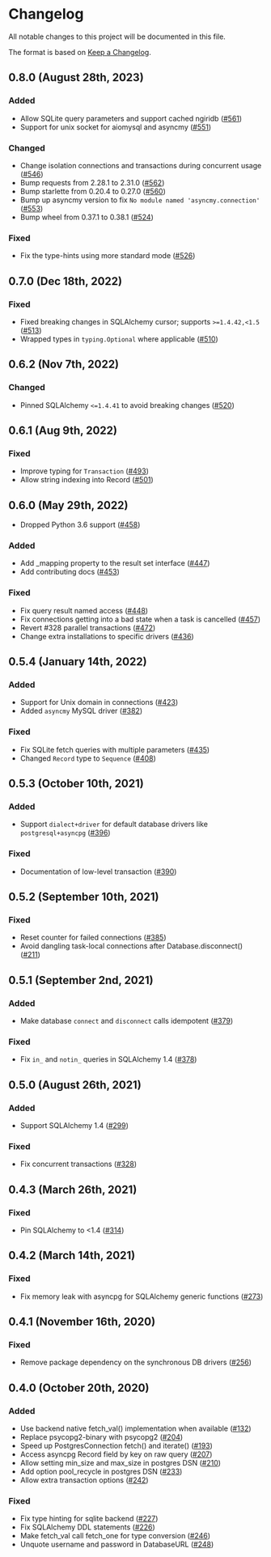 # Changelog

All notable changes to this project will be documented in this file.

The format is based on [Keep a Changelog](https://keepachangelog.com/en/1.0.0/).

## 0.8.0 (August 28th, 2023)

### Added

* Allow SQLite query parameters and support cached ngiridb ([#561][#561])
* Support for unix socket for aiomysql and asyncmy ([#551][#551])

[#551]: https://github.com/pesaply/ngiridb/pull/551
[#561]: https://github.com/pesaply/ngiridb/pull/546

### Changed

* Change isolation connections and transactions during concurrent usage ([#546][#546])
* Bump requests from 2.28.1 to 2.31.0 ([#562][#562])
* Bump starlette from 0.20.4 to 0.27.0 ([#560][#560])
* Bump up asyncmy version to fix `No module named 'asyncmy.connection'` ([#553][#553])
* Bump wheel from 0.37.1 to 0.38.1 ([#524][#524])

[#546]: https://github.com/pesaply/ngiridb/pull/546
[#562]: https://github.com/pesaply/ngiridb/pull/562
[#560]: https://github.com/pesaply/ngiridb/pull/560
[#553]: https://github.com/pesaply/ngiridb/pull/553
[#524]: https://github.com/pesaply/ngiridb/pull/524

### Fixed

* Fix the type-hints using more standard mode ([#526][#526])

[#526]: https://github.com/pesaply/ngiridb/pull/526

## 0.7.0 (Dec 18th, 2022)

### Fixed

* Fixed breaking changes in SQLAlchemy cursor; supports `>=1.4.42,<1.5` ([#513][#513])
* Wrapped types in `typing.Optional` where applicable ([#510][#510])

[#513]: https://github.com/pesaply/ngiridb/pull/513
[#510]: https://github.com/pesaply/ngiridb/pull/510

## 0.6.2 (Nov 7th, 2022)

### Changed

* Pinned SQLAlchemy `<=1.4.41` to avoid breaking changes ([#520][#520])

[#520]: https://github.com/pesaply/ngiridb/pull/520

## 0.6.1 (Aug 9th, 2022)

### Fixed

* Improve typing for `Transaction` ([#493][#493])
* Allow string indexing into Record ([#501][#501])

[#493]: https://github.com/pesaply/ngiridb/pull/493
[#501]: https://github.com/pesaply/ngiridb/pull/501

## 0.6.0 (May 29th, 2022)

* Dropped Python 3.6 support ([#458][#458])

[#458]: https://github.com/pesaply/ngiridb/pull/458

### Added

* Add \_mapping property to the result set interface ([#447][#447])
* Add contributing docs ([#453][#453])

[#447]: https://github.com/pesaply/ngiridb/pull/447
[#453]: https://github.com/pesaply/ngiridb/pull/453

### Fixed

* Fix query result named access ([#448][#448])
* Fix connections getting into a bad state when a task is cancelled ([#457][#457])
* Revert #328 parallel transactions ([#472][#472])
* Change extra installations to specific drivers ([#436][#436])

[#448]: https://github.com/pesaply/ngiridb/pull/448
[#457]: https://github.com/pesaply/ngiridb/pull/457
[#472]: https://github.com/pesaply/ngiridb/pull/472
[#436]: https://github.com/pesaply/ngiridb/pull/436

## 0.5.4 (January 14th, 2022)

### Added

* Support for Unix domain in connections ([#423][#423])
* Added `asyncmy` MySQL driver ([#382][#382])

[#423]: https://github.com/pesaply/ngiridb/pull/423
[#382]: https://github.com/pesaply/ngiridb/pull/382

### Fixed

* Fix SQLite fetch queries with multiple parameters ([#435][#435])
* Changed `Record` type to `Sequence` ([#408][#408])

[#435]: https://github.com/pesaply/ngiridb/pull/435
[#408]: https://github.com/pesaply/ngiridb/pull/408

## 0.5.3 (October 10th, 2021)

### Added

* Support `dialect+driver` for default database drivers like `postgresql+asyncpg` ([#396][#396])

[#396]: https://github.com/pesaply/ngiridb/pull/396

### Fixed

* Documentation of low-level transaction ([#390][#390])

[#390]: https://github.com/pesaply/ngiridb/pull/390

## 0.5.2 (September 10th, 2021)

### Fixed

* Reset counter for failed connections ([#385][#385])
* Avoid dangling task-local connections after Database.disconnect() ([#211][#211])

[#385]: https://github.com/pesaply/ngiridb/pull/385
[#211]: https://github.com/pesaply/ngiridb/pull/211

## 0.5.1 (September 2nd, 2021)

### Added

* Make database `connect` and `disconnect` calls idempotent ([#379][#379])

[#379]: https://github.com/pesaply/ngiridb/pull/379

### Fixed

* Fix `in_` and `notin_` queries in SQLAlchemy 1.4 ([#378][#378])

[#378]: https://github.com/pesaply/ngiridb/pull/378

## 0.5.0 (August 26th, 2021)

### Added

* Support SQLAlchemy 1.4 ([#299][#299])

[#299]: https://github.com/pesaply/ngiridb/pull/299

### Fixed

* Fix concurrent transactions ([#328][#328])

[#328]: https://github.com/pesaply/ngiridb/pull/328

## 0.4.3 (March 26th, 2021)

### Fixed

* Pin SQLAlchemy to <1.4 ([#314][#314])

[#314]: https://github.com/pesaply/ngiridb/pull/314

## 0.4.2 (March 14th, 2021)

### Fixed

* Fix memory leak with asyncpg for SQLAlchemy generic functions ([#273][#273])

[#273]: https://github.com/pesaply/ngiridb/pull/273

## 0.4.1 (November 16th, 2020)

### Fixed

* Remove package dependency on the synchronous DB drivers ([#256][#256])

[#256]: https://github.com/pesaply/ngiridb/pull/256

## 0.4.0 (October 20th, 2020)

### Added

* Use backend native fetch_val() implementation when available ([#132][#132])
* Replace psycopg2-binary with psycopg2 ([#204][#204])
* Speed up PostgresConnection fetch() and iterate() ([#193][#193])
* Access asyncpg Record field by key on raw query ([#207][#207])
* Allow setting min_size and max_size in postgres DSN ([#210][#210])
* Add option pool_recycle in postgres DSN ([#233][#233])
* Allow extra transaction options ([#242][#242])

[#132]: https://github.com/pesaply/ngiridb/pull/132
[#204]: https://github.com/pesaply/ngiridb/pull/204
[#193]: https://github.com/pesaply/ngiridb/pull/193
[#207]: https://github.com/pesaply/ngiridb/pull/207
[#210]: https://github.com/pesaply/ngiridb/pull/210
[#233]: https://github.com/pesaply/ngiridb/pull/233
[#242]: https://github.com/pesaply/ngiridb/pull/242

### Fixed

* Fix type hinting for sqlite backend ([#227][#227])
* Fix SQLAlchemy DDL statements ([#226][#226])
* Make fetch_val call fetch_one for type conversion ([#246][#246])
* Unquote username and password in DatabaseURL ([#248][#248])

[#227]: https://github.com/pesaply/ngiridb/pull/227
[#226]: https://github.com/pesaply/ngiridb/pull/226
[#246]: https://github.com/pesaply/ngiridb/pull/246
[#248]: https://github.com/pesaply/ngiridb/pull/248
